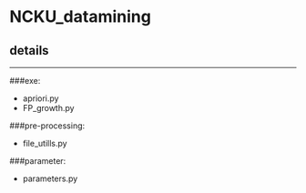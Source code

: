 # NCKU_datamining

## details

---

###exe:
* apriori.py 
* FP_growth.py

###pre-processing:
* file_utills.py

###parameter:
* parameters.py



